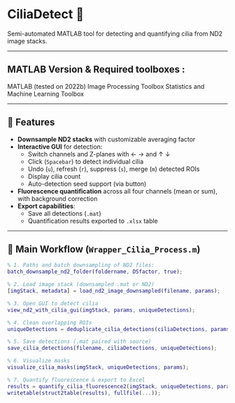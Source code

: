# CiliaDetect 🧬

Semi-automated MATLAB tool for detecting and quantifying cilia from ND2 image stacks.

---




## MATLAB Version  &  Required toolboxes : 
MATLAB (tested on 2022b)
Image Processing Toolbox
Statistics and Machine Learning Toolbox



---


## 🔧 Features

- **Downsample ND2 stacks** with customizable averaging factor  
- **Interactive GUI** for detection:  
  - Switch channels and Z-planes with ← → and ↑ ↓  
  - Click (`Spacebar`) to detect individual cilia  
  - Undo (`u`), refresh (`r`), suppress (`s`), merge (`m`) detected ROIs  
  - Display cilia count  
  - Auto-detection seed support (via button)  
- **Fluorescence quantification** across all four channels (mean or sum), with background correction  
- **Export capabilities**:  
  - Save all detections (`.mat`)  
  - Quantification results exported to `.xlsx` table

---

## 🧭 Main Workflow (`Wrapper_Cilia_Process.m`)

```matlab
% 1. Paths and batch downsampling of ND2 files:
batch_downsample_nd2_folder(foldername, DSfactor, true);

% 2. Load image stack (downsampled .mat or ND2)
[imgStack, metadata] = load_nd2_image_downsampled(filename, params);

% 3. Open GUI to detect cilia
view_nd2_with_cilia_gui(imgStack, params, uniqueDetections);

% 4. Clean overlapping ROIs
uniqueDetections = deduplicate_cilia_detections(ciliaDetections, params.maxroiOverlap);

% 5. Save detections (.mat paired with source)
save_cilia_detections(filename, ciliaDetections, uniqueDetections);

% 6. Visualize masks
visualize_cilia_masks(imgStack, uniqueDetections, params);

% 7. Quantify fluorescence & export to Excel
results = quantify_cilia_fluorescence2(imgStack, uniqueDetections, params);
writetable(struct2table(results), fullfile(...));
